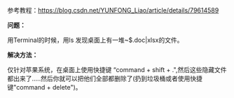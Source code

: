 参考教程：https://blog.csdn.net/YUNFONG_Liao/article/details/79614589

**问题：**

用Terminal的时候，用ls 发现桌面上有一堆~$.doc|xlsx的文件。

**解决方法：**

仅针对苹果系统，在桌面上使用快捷键 “command + shift + .",然后这些隐藏文件都出来了.....然后你就可以把他们全部都删除了(扔到垃圾桶或者使用快捷键"command + delete")。